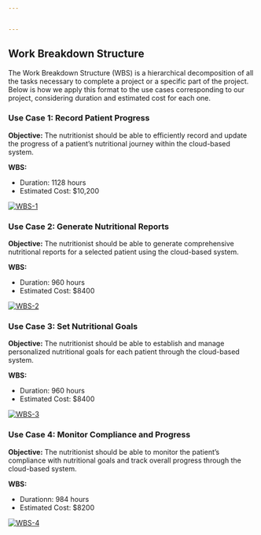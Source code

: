 ```yaml
---


---
```


<h2 id="work-breakdown-structure">Work Breakdown Structure</h2>
<p>The Work Breakdown Structure (WBS) is a hierarchical decomposition of all the tasks necessary to complete a project or a specific part of the project. Below is how we apply this format to the use cases corresponding to our project, considering duration and estimated cost for each one.</p>
<h3 id="use-case-1-record-patient-progress">Use Case 1: Record Patient Progress</h3>
<p><strong>Objective:</strong>  The nutritionist should be able to efficiently record and update the progress of a patient’s nutritional journey within the cloud-based system.</p>
<p><strong>WBS:</strong></p>
<ul>
<li>Duration: 1128 hours</li>
<li>Estimated Cost: $10,200</li>
</ul>
<p><a href="https://ibb.co/Qr4fJLv"><img src="https://i.ibb.co/WgL6HZv/WBS-1.png" alt="WBS-1" border="0"></a></p>
<h3 id="use-case-2-generate-nutritional-reports">Use Case 2: Generate Nutritional Reports</h3>
<p><strong>Objective:</strong>  The nutritionist should be able to generate comprehensive nutritional reports for a selected patient using the cloud-based system.</p>
<p><strong>WBS:</strong></p>
<ul>
<li>Duration:  960 hours</li>
<li>Estimated Cost: $8400</li>
</ul>
<p><a href="https://ibb.co/SfN5vBX"><img src="https://i.ibb.co/y40dsqn/WBS-2.png" alt="WBS-2" border="0"></a></p>
<h3 id="use-case-3-set-nutritional-goals">Use Case 3: Set Nutritional Goals</h3>
<p><strong>Objective:</strong>  The nutritionist should be able to establish and manage personalized nutritional goals for each patient through the cloud-based system.</p>
<p><strong>WBS:</strong></p>
<ul>
<li>Duration: 960 hours</li>
<li>Estimated Cost: $8400</li>
</ul>
<p><a href="https://ibb.co/W5gVByL"><img src="https://i.ibb.co/SyRfVnz/WBS-3.png" alt="WBS-3" border="0"></a></p>
<h3 id="use-case-4-monitor-compliance-and-progress">Use Case 4: Monitor Compliance and Progress</h3>
<p><strong>Objective:</strong>  The nutritionist should be able to monitor the patient’s compliance with nutritional goals and track overall progress through the cloud-based system.</p>
<p><strong>WBS:</strong></p>
<ul>
<li>Durationn: 984 hours</li>
<li>Estimated Cost: $8200</li>
</ul>
<p><a href="https://ibb.co/tZsFz25"><img src="https://i.ibb.co/PTh0MW8/WBS-4.png" alt="WBS-4" border="0"></a></p>

